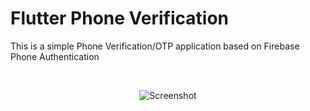 # Flutter Phone Verification

<p> This is a simple Phone Verification/OTP application based on Firebase Phone Authentication </p>
</br>
<p align="center">
<img src="https://i.imgur.com/Yeg1U8u.jpg" alt="Screenshot">
</p>